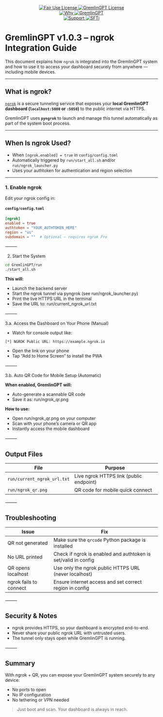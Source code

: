 <link rel="stylesheet" type="text/css" href="docs/custom.css">
<div align="center">
  <a
href="https://github.com/statikfintechllc/AscendAI/blob/master/About Us/LICENSE">
    <img src="https://img.shields.io/badge/FAIR%20USE-black?style=for-the-badge&logo=dragon&logoColor=gold" alt="Fair Use License"/>
  </a>
  <a href="https://github.com/statikfintechllc/AscendAI/blob/master/About Us/LICENSE">
    <img src="https://img.shields.io/badge/GREMLINGPT%20v1.0.3-darkred?style=for-the-badge&logo=dragon&logoColor=gold" alt="GremlinGPT License"/>
  </a>
</div>

<div align="center">
  <a
href="https://github.com/statikfintechllc/AscendAI/blob/master/About Us/WHY_GREMLINGPT.md">
    <img src="https://img.shields.io/badge/Why-black?style=for-the-badge&logo=dragon&logoColor=gold" alt="Why"/>
  </a>
  <a href="https://github.com/statikfintechllc/AscendAI/blob/master/About Us/WHY_GREMLINGPT.md">
    <img src="https://img.shields.io/badge/GremlinGPT-darkred?style=for-the-badge&logo=dragon&logoColor=gold" alt="GremlinGPT"/>
  </a>
</div>

  <div align="center">
  <a href="https://ko-fi.com/statikfintech_llc">
    <img src="https://img.shields.io/badge/Support-black?style=for-the-badge&logo=dragon&logoColor=gold" alt="Support"/>
  </a>
  <a href="https://patreon.com/StatikFinTech_LLC?utm_medium=unknown&utm_source=join_link&utm_campaign=creatorshare_creator&utm_content=copyLink">
    <img src="https://img.shields.io/badge/SFTi-darkred?style=for-the-badge&logo=dragon&logoColor=gold" alt="SFTi"/>
  </a>
</div>

# GremlinGPT v1.0.3 – ngrok Integration Guide

This document explains how `ngrok` is integrated into the GremlinGPT system and how to use it to access your dashboard securely from anywhere — including mobile devices.

---

## What is ngrok?

[`ngrok`](https://ngrok.com) is a secure tunneling service that exposes your **local GremlinGPT dashboard (`localhost:5000` or `:5050`)** to the public internet via HTTPS.

GremlinGPT uses **`pyngrok`** to launch and manage this tunnel automatically as part of the system boot process.

---

## When Is ngrok Used?

- When `[ngrok.enabled] = true` in `config/config.toml`
- Automatically triggered by `run/start_all.sh` and/or `run/ngrok_launcher.py`
- Uses your authtoken for authentication and region selection

---

### 1. Enable ngrok

Edit your ngrok config in:

#### `config/config.toml`
```toml
[ngrok]
enabled = true
authtoken = "YOUR_AUTHTOKEN_HERE"
region = "us"
subdomain = ""  # Optional — requires ngrok Pro
```

⸻

2. Start the System
```bash
cd GremlinGPT/run
./start_all.sh
```

**This will:**
- Launch the backend server
- Start the ngrok tunnel via pyngrok (see run/ngrok_launcher.py)
- Print the live HTTPS URL in the terminal
- Save the URL to:
run/current_ngrok_url.txt

⸻

3.a. Access the Dashboard on Your Phone (Manual)
- Watch for console output like:

```log
[*] NGROK Public URL: https://example.ngrok.io
```

- Open the link on your phone
- Tap “Add to Home Screen” to install the PWA

⸻

3.b. Auto QR Code for Mobile Setup (Automatic)

**When enabled, GremlinGPT will:**
- Auto-generate a scannable QR code
- Save it as:
run/ngrok_qr.png

**How to use:**
- Open run/ngrok_qr.png on your computer
- Scan with your phone’s camera or QR app
- Instantly access the mobile dashboard

⸻

## Output Files

| **File**                    | **Purpose**                                |
|-----------------------------|---------------------------------------------|
| `run/current_ngrok_url.txt` | Live ngrok HTTPS link (public endpoint)     |
| `run/ngrok_qr.png`          | QR code for mobile quick connect            |

⸻

## Troubleshooting

| **Issue**                 | **Fix**                                                                 |
|---------------------------|--------------------------------------------------------------------------|
| QR not generated          | Make sure the `qrcode` Python package is installed                      |
| No URL printed            | Check if ngrok is enabled and authtoken is set/valid in config          |
| QR opens localhost        | Use only the ngrok public HTTPS URL (never localhost)                   |
| ngrok fails to connect    | Ensure internet access and set correct region in config                 |

⸻

## Security & Notes

- ngrok provides HTTPS, so your dashboard is encrypted end-to-end.
- Never share your public ngrok URL with untrusted users.
- The tunnel only stays open while GremlinGPT is running.

⸻

## Summary

With ngrok + QR, you can expose your GremlinGPT system securely to any device:
- No ports to open
- No IP configuration
- No tethering or VPN needed

> Just boot and scan. Your dashboard is always in reach.

